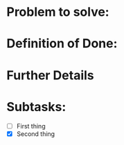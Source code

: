 # Problem to solve:

# Definition of Done:

# Further Details

# Subtasks:
- [ ] First thing
- [x] Second thing
